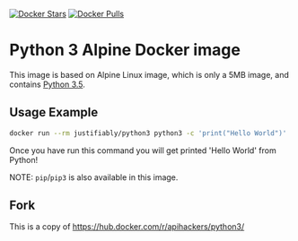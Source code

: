 [![Docker Stars](https://img.shields.io/docker/stars/justifiably/python3.svg?style=flat-square)](https://hub.docker.com/r/justifiably/python3/)
[![Docker Pulls](https://img.shields.io/docker/pulls/justifiably/python3.svg?style=flat-square)](https://hub.docker.com/r/justifiably/python3/)

# Python 3 Alpine Docker image

This image is based on Alpine Linux image, which is only a 5MB image,
and contains [Python 3.5](https://www.python.org/).

## Usage Example

```bash
docker run --rm justifiably/python3 python3 -c 'print("Hello World")'
```

Once you have run this command you will get printed 'Hello World' from Python!

NOTE: `pip`/`pip3` is also available in this image.

## Fork

This is a copy of <https://hub.docker.com/r/apihackers/python3/>
